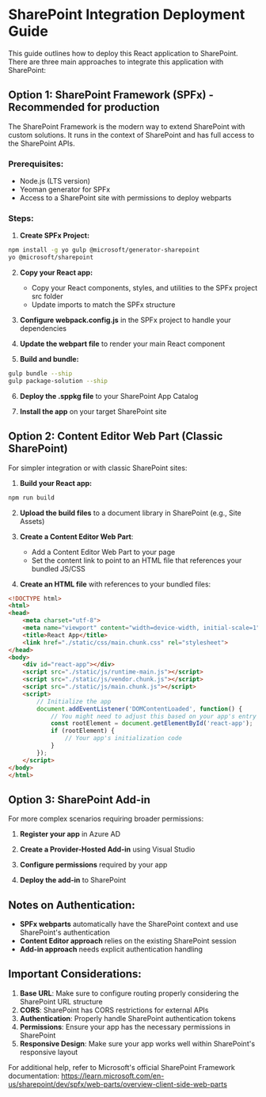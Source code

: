 
# SharePoint Integration Deployment Guide

This guide outlines how to deploy this React application to SharePoint. There are three main approaches to integrate this application with SharePoint:

## Option 1: SharePoint Framework (SPFx) - Recommended for production

The SharePoint Framework is the modern way to extend SharePoint with custom solutions. It runs in the context of SharePoint and has full access to the SharePoint APIs.

### Prerequisites:
- Node.js (LTS version)
- Yeoman generator for SPFx
- Access to a SharePoint site with permissions to deploy webparts

### Steps:

1. **Create SPFx Project:**
```bash
npm install -g yo gulp @microsoft/generator-sharepoint
yo @microsoft/sharepoint
```

2. **Copy your React app:**
   - Copy your React components, styles, and utilities to the SPFx project src folder
   - Update imports to match the SPFx structure

3. **Configure webpack.config.js** in the SPFx project to handle your dependencies

4. **Update the webpart file** to render your main React component

5. **Build and bundle:**
```bash
gulp bundle --ship
gulp package-solution --ship
```

6. **Deploy the .sppkg file** to your SharePoint App Catalog

7. **Install the app** on your target SharePoint site

## Option 2: Content Editor Web Part (Classic SharePoint)

For simpler integration or with classic SharePoint sites:

1. **Build your React app:**
```bash
npm run build
```

2. **Upload the build files** to a document library in SharePoint (e.g., Site Assets)

3. **Create a Content Editor Web Part**:
   - Add a Content Editor Web Part to your page
   - Set the content link to point to an HTML file that references your bundled JS/CSS

4. **Create an HTML file** with references to your bundled files:
```html
<!DOCTYPE html>
<html>
<head>
    <meta charset="utf-8">
    <meta name="viewport" content="width=device-width, initial-scale=1">
    <title>React App</title>
    <link href="./static/css/main.chunk.css" rel="stylesheet">
</head>
<body>
    <div id="react-app"></div>
    <script src="./static/js/runtime-main.js"></script>
    <script src="./static/js/vendor.chunk.js"></script>
    <script src="./static/js/main.chunk.js"></script>
    <script>
        // Initialize the app
        document.addEventListener('DOMContentLoaded', function() {
            // You might need to adjust this based on your app's entry point
            const rootElement = document.getElementById('react-app');
            if (rootElement) {
                // Your app's initialization code
            }
        });
    </script>
</body>
</html>
```

## Option 3: SharePoint Add-in

For more complex scenarios requiring broader permissions:

1. **Register your app** in Azure AD

2. **Create a Provider-Hosted Add-in** using Visual Studio

3. **Configure permissions** required by your app

4. **Deploy the add-in** to SharePoint

## Notes on Authentication:

- **SPFx webparts** automatically have the SharePoint context and use SharePoint's authentication
- **Content Editor approach** relies on the existing SharePoint session
- **Add-in approach** needs explicit authentication handling

## Important Considerations:

1. **Base URL**: Make sure to configure routing properly considering the SharePoint URL structure
2. **CORS**: SharePoint has CORS restrictions for external APIs
3. **Authentication**: Properly handle SharePoint authentication tokens
4. **Permissions**: Ensure your app has the necessary permissions in SharePoint
5. **Responsive Design**: Make sure your app works well within SharePoint's responsive layout

For additional help, refer to Microsoft's official SharePoint Framework documentation: 
https://learn.microsoft.com/en-us/sharepoint/dev/spfx/web-parts/overview-client-side-web-parts

